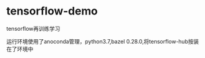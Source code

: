 # tensorflow-demo
tensorflow再训练学习


运行环境使用了anoconda管理，python3.7,bazel 0.28.0,将tensorflow-hub按装在了环境中
